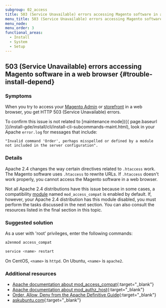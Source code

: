 ```yaml
---
subgroup: 02_access
title: 503 (Service Unavailable) errors accessing Magento software in a web browser
menu_title: 503 (Service Unavailable) errors accessing Magento software in a web browser
menu_node:
menu_order: 3
functional_areas:
  - Install
  - System
  - Setup
---
```


## 503 (Service Unavailable) errors accessing Magento software in a web browser {#trouble-install-depend}

### Symptoms

When you try to access your [Magento Admin](https://glossary.magento.com/magento-admin) or [storefront](https://glossary.magento.com/storefront) in a web browser, you get HTTP 503 (Service Unavailable) errors.

To confirm this issue is not related to [maintenance mode]({{ page.baseurl }}/install-gde/install/cli/install-cli-subcommands-maint.html), look in your Apache `error.log` for messages that include:

```text
"Invalid command 'Order', perhaps misspelled or defined by a module not included in the server configuration".
```

### Details

Apache 2.4 changes the way certain directives related to `.htaccess` work. The Magento software uses `.htaccess` to rewrite URLs. If `.htaccess` doesn't work properly, you cannot access the Magento software in a web browser.

Not all Apache 2.4 distributions have this issue because in some cases, a compatibility [module](https://glossary.magento.com/module) named `mod_access_compat` is enabled by default. If, however, your Apache 2.4 distribution has this module disabled, you must perform the tasks discussed in the next section. You can also consult the resources listed in the final section in this topic.

### Suggested solution

As a user with 'root' privileges, enter the following commands:

```bash
a2enmod access_compat
```

```bash
service <name> restart
```

On CentOS, `<name>` is `httpd`. On Ubuntu, `<name>` is `apache2`.

### Additional resources

*  [Apache documentation about mod_access_compat](http://httpd.apache.org/docs/current/mod/mod_access_compat.html){:target="_blank"}
*  [Apache documentation about mod_authz_host](http://httpd.apache.org/docs/current/mod/mod_authz_host.html){:target="_blank"}
*  [Order, Allow, Deny from the Apache Definitive Guide](http://docstore.mik.ua/orelly/linux/apache/ch05_06.htm){:target="_blank"}
*  [askubuntu.com](http://askubuntu.com/questions/335228/changes-in-apache-config-between-12-04-2-and-12-04-3-lts){:target="_blank"}
